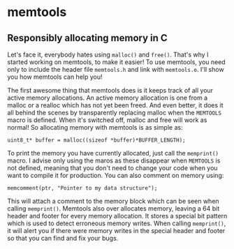 # memtools
## Responsibly allocating memory in C

Let's face it, everybody hates using `malloc()` and `free()`. That's why I started working on memtools, to make it easier!
To use memtools, you need only to include the header file `memtools.h` and link with `memtools.o`. I'll show you how memtools can help you!

The first awesome thing that memtools does is it keeps track of all your active memory allocations. An active memory allocation is one from a malloc
or a realloc which has not yet been freed. And even better, it does it all behind the scenes by transparently replacing malloc when the `MEMTOOLS` macro
is defined. When it's switched off, malloc and free will work as normal! So allocating memory with memtools is as simple as:

    uint8_t* buffer = malloc((sizeof *buffer)*BUFFER_LENGTH);
    
To print the memory you have currently allocated, just call the `memprint()` macro. I advise only using the maros as these disappear when `MEMTOOLS` is not defined, 
meaning that you don't need to change your code when you want to compile it for production. You can also comment on memory using:

    memcomment(ptr, "Pointer to my data structure");
    
This will attach a comment to the memory block which can be seen when calling `memprint()`. Memtools also over allocates memory, leaving a 64 bit header and footer 
for every memory allocation. It stores a special bit pattern which is used to detect erroneous memory writes. When calling `memprint()`, it will alert you if
there were memory writes in the special header and footer so that you can find and fix your bugs.
